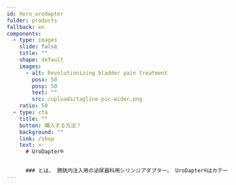 ```yaml
---
id: hero_urodapter
folder: products
fallback: en
components:
  - type: images
    slide: false
    title: ""
    shape: default
    images:
      - alt: Revolutionizing bladder pain treatment
        posx: 50
        posy: 50
        text: ""
        src: /uploads/tagline-pic-wider.png
    ratio: 50
  - type: cta
    title: ""
    button: 購入する方法？
    background: ""
    link: /shop
    text: >-
      # UroDapter®


      ### とは、 膀胱内注入用の泌尿器科用シリンジアダプター。 UroDapter®はカテーテルを完全に置き換え 、無痛で合併症のない膀胱内注入を可能にします 。
---
```

